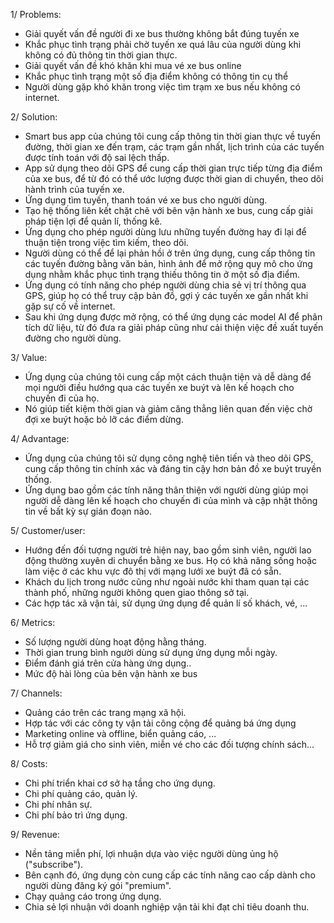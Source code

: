 1/ Problems:

- Giải quyết vấn đề người đi xe bus thường không bắt đúng tuyến xe
- Khắc phục tình trạng phải chờ tuyến xe quá lâu của người dùng khi không có đủ thông tin thời gian thực.
- Giải quyết vấn đề khó khăn khi mua vé xe bus online
- Khắc phục tình trạng một số địa điểm không có thông tin cụ thể
- Người dùng gặp khó khăn trong việc tìm trạm xe bus nếu không có internet.

2/ Solution:
- Smart bus app của chúng tôi cung cấp thông tin thời gian thực về tuyến đường, thời gian xe đến trạm, các trạm gần nhất, lịch trình của các tuyến được tính toán với độ sai lệch thấp.
- App sử dụng theo dõi GPS để cung cấp thời gian trực tiếp từng địa điểm của xe bus, để từ đó có thể ước lượng được thời gian di chuyển, theo dõi hành trình của tuyến xe.  
- Ứng dụng tìm tuyến, thanh toán vé xe bus cho người dùng.
- Tạo hệ thống liên kết chặt chẽ với bên vận hành xe bus, cung cấp giải pháp tiện lợi để quản lí, thống kê.
- Ứng dụng cho phép người dùng lưu những tuyến đường hay đi lại để thuận tiện trong việc tìm kiếm, theo dõi.
- Người dùng có thể để lại phản hồi ở trên ứng dụng, cung cấp thông tin các tuyến đường bằng văn bản, hình ảnh để mở rộng quy mô cho ứng dụng nhằm khắc phục tình trạng thiếu thông tin ở một số địa điểm.
- Ứng dụng có tính năng cho phép người dùng chia sẻ vị trí thông qua GPS, giúp họ có thể truy cập bản đồ, gợi ý các tuyến xe gần nhất khi gặp sự cố về internet.
- Sau khi ứng dụng được mở rộng, có thể ứng dụng các model AI để phân tích dữ liệu, từ đó đưa ra giải pháp cũng như cải thiện việc đề xuất tuyến đường cho người dùng.

3/ Value:
- Ứng dụng của chúng tôi cung cấp một cách thuận tiện và dễ dàng để mọi người điều hướng qua các tuyến xe buýt và lên kế hoạch cho chuyến đi của họ.
- Nó giúp tiết kiệm thời gian và giảm căng thẳng liên quan đến việc chờ đợi xe buýt hoặc bỏ lỡ các điểm dừng.

4/ Advantage:
- Ứng dụng của chúng tôi sử dụng công nghệ tiên tiến và theo dõi GPS, cung cấp thông tin chính xác và đáng tin cậy hơn bản đồ xe buýt truyền thống.
- Ứng dụng bao gồm các tính năng thân thiện với người dùng giúp mọi người dễ dàng lên kế hoạch cho chuyến đi của mình và cập nhật thông tin về bất kỳ sự gián đoạn nào.

5/ Customer/user:

- Hướng đến đối tượng người trẻ hiện nay, bao gồm sinh viên, người lao động thường xuyên di chuyển bằng xe bus. Họ có khả năng sống hoặc làm việc ở các khu vực đô thị với mạng lưới xe buýt đã có sẵn.
- Khách du lịch trong nước cũng như ngoài nước khi tham quan tại các thành phố, những người không quen giao thông sở tại.
- Các hợp tác xã vận tải, sử dụng ứng dụng để quản lí số khách, vé, ...

6/ Metrics:
- Số lượng người dùng hoạt động hằng tháng.
- Thời gian trung bình người dùng sử dụng ứng dụng mỗi ngày.
- Điểm đánh giá trên cửa hàng ứng dụng..
- Mức độ hài lòng của bên vận hành xe bus


7/ Channels:
- Quảng cáo trên các trang mạng xã hội.
- Hợp tác với các công ty vận tải công cộng để quảng bá ứng dụng
- Marketing online và offline, biển quảng cáo, ...
- Hỗ trợ giảm giá cho sinh viên, miễn vé cho các đối tượng chính sách...

8/ Costs:
- Chi phí triển khai cơ sở hạ tầng cho ứng dụng.
- Chi phí quảng cáo, quản lý.
- Chi phí nhân sự.
- Chi phí bảo trì ứng dụng.

9/ Revenue:
- Nền tảng miễn phí, lợi nhuận dựa vào việc người dùng ủng hộ ("subscribe"). 
- Bên cạnh đó, ứng dụng còn cung cấp các tính năng cao cấp dành cho người dùng đăng ký gói "premium".
- Chạy quảng cáo trong ứng dụng.
- Chia sẻ lợi nhuận với doanh nghiệp vận tải khi đạt chỉ tiêu doanh thu.
